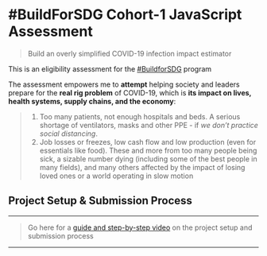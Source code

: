 # #BuildForSDG Cohort-1 JavaScript Assessment

> Build an overly simplified COVID-19 infection impact estimator

This is an eligibility assessment for the [#BuildforSDG](https://buildforsdg.andela.com/) program

The assessment empowers me to **attempt** helping society and leaders prepare for the **real rig problem** of COVID-19, which is **its impact on lives, health systems, supply chains, and the economy**: 
> 1.  Too many patients, not enough hospitals and beds. A serious shortage of ventilators, masks and other PPE - if *we don’t practice social distancing*.
> 2.  Job losses or freezes, low cash flow and low production (even for essentials like food). These and more from too many people being sick, a sizable number dying (including some of the best people in many fields), and many others affected by the impact of losing loved ones or a world operating in slow motion

## Project Setup & Submission Process

---
> Go here for a [guide and step-by-step video](https://drive.google.com/drive/u/0/folders/132af5VHpYX5LDTzqQETThXpDpw6Q6jRv) on the project setup and submission process
---




